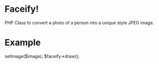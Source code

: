 Faceify!
=====
PHP Class to convert a photo of a person into a unique style JPEG image.

Example
====
<?php
require_once 'Facify.php';
$image = 'sample.jpg';
$faceify = new Facify();
$faceify->setImage($image);
$faceify->draw();
